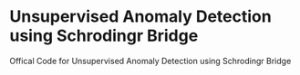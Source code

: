# Unsupervised Anomaly Detection using Schrodingr Bridge 
Offical Code for Unsupervised Anomaly Detection using Schrodingr Bridge 
